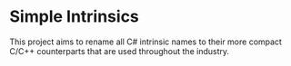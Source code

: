 # Simple Intrinsics

This project aims to rename all C# intrinsic names to their more compact C/C++ counterparts that are used throughout the industry.
